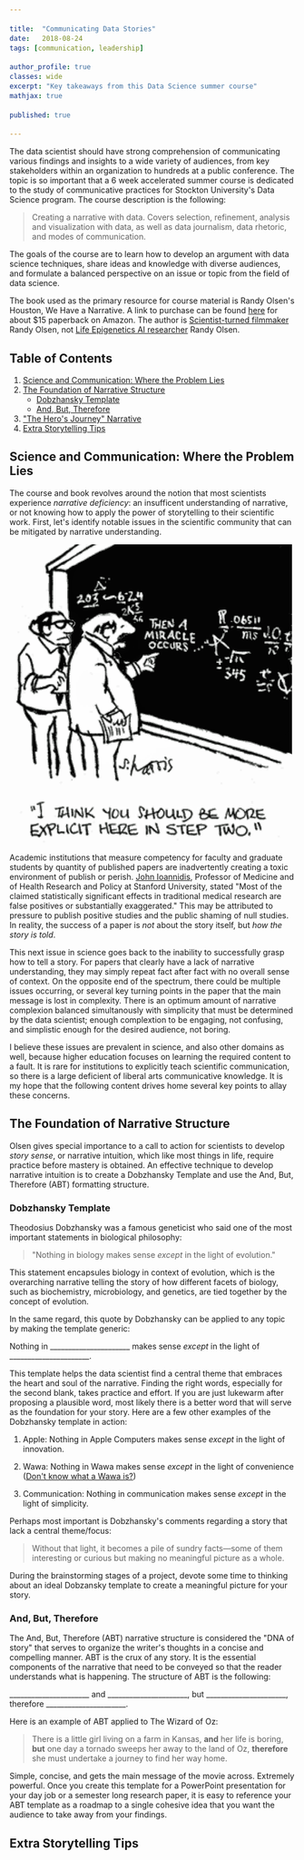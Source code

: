 ```yaml
---

title:  "Communicating Data Stories"
date:   2018-08-24
tags: [communication, leadership]

author_profile: true
classes: wide
excerpt: "Key takeaways from this Data Science summer course"
mathjax: true

published: true

---
```


The data scientist should have strong comprehension of communicating various findings and insights to a wide variety of audiences, from key stakeholders within an organization to hundreds at a public conference. The topic is so important that a 6 week accelerated summer course is dedicated to the study of communicative practices for Stockton University's Data Science program. The course description is the following: 

> Creating a narrative with data. Covers selection, refinement, analysis and visualization with data,
as well as data journalism, data rhetoric, and modes of communication.

The goals of the course are to learn how to develop an argument with data science techniques, share ideas and knowledge with diverse audiences, and formulate a balanced perspective on an issue or topic from the field of data science. 

The book used as the primary resource for course material is Randy Olsen's Houston, We Have a Narrative. A link to purchase can be found [here](https://www.amazon.com/Houston-We-Have-Narrative-Science/dp/022627084X) for about $15 paperback on Amazon. The author is [Scientist-turned filmmaker](http://www.randyolsonproductions.com/randy_olson/randy_olson_index.html) Randy Olsen, not [Life Epigenetics AI researcher](http://www.randalolson.com) Randy Olsen. 

## Table of Contents
1. [Science and Communication: Where the Problem Lies](#science-and-communication-where-the-problem-lies)
2. [The Foundation of Narrative Structure](#the-foundation-of-narrative-structure)
    * [Dobzhansky Template](#dobzhansky-template)
    * [And, But, Therefore](#and-but-therefore)
3. ["The Hero's Journey" Narrative](#the-hero's-journey-narrative)
4. [Extra Storytelling Tips](#extra-storytelling-tips)

## Science and Communication: Where the Problem Lies

The course and book revolves around the notion that most scientists experience _narrative deficiency_: an insufficent understanding of narrative, or not knowing how to apply the power of storytelling to their scientific work. First, let's identify notable issues in the scientific community that can be mitigated by narrative understanding. 

<img src="/assets/communicating-data-stories/cartoon-science-communication.gif" caption = "Source: Elena Suglia" class = "center">

Academic institutions that measure competency for faculty and graduate students by quantity of published papers are inadvertently creating a toxic environment of publish or perish. [John Ioannidis](https://en.wikipedia.org/wiki/John_Ioannidis), Professor of Medicine and of Health Research and Policy at Stanford University, stated "Most of the claimed statistically significant effects in traditional medical research are false positives or substantially exaggerated." This may be attributed to pressure to publish positive studies and the public shaming of null studies. In reality, the success of a paper is _not_ about the story itself, but *how the story is told*. 

This next issue in science goes back to the inability to successfully grasp how to tell a story. For papers that clearly have a lack of narrative understanding, they may simply repeat fact after fact with no overall sense of context. On the opposite end of the spectrum, there could be multiple issues occurring, or several key turning points in the paper that the main message is lost in complexity. There is an optimum amount of narrative complexion balanced simultanously with simplicity that must be determined by the data scientist; enough complextion to be engaging, not confusing, and simplistic enough for the desired audience, not boring. 

I believe these issues are prevalent in science, and also other domains as well, because higher education focuses on learning the required content to a fault. It is rare for institutions to explicitly teach scientific communication, so there is a large deficient of liberal arts communicative knowledge. It is my hope that the following content drives home several key points to allay these concerns.

## The Foundation of Narrative Structure

Olsen gives special importance to a call to action for scientists to develop _story sense_, or narrative intuition, which like most things in life, require practice before mastery is obtained. An effective technique to develop narrative intuition is to create a Dobzhansky Template and use the And, But, Therefore (ABT) formatting structure. 

### Dobzhansky Template

Theodosius Dobzhansky was a famous geneticist who said one of the most important statements in biological philosophy: 

> "Nothing in biology makes sense _except_ in the light of evolution." 

This statement encapsules biology in context of evolution, which is the overarching narrative telling the story of how  different facets of biology, such as biochemistry, microbiology, and genetics, are tied together by the concept of evolution. 

In the same regard, this quote by Dobzhansky can be applied to any topic by making the template generic: 

Nothing in ______________________ makes sense _except_ in the light of ______________________.


This template helps the data scientist find a central theme that embraces the heart and soul of the narrative. Finding the right words, especially for the second blank, takes practice and effort. If you are just lukewarm after proposing a plausible word, most likely there is a better word that will serve as the foundation for your story. Here are a few other examples of the Dobzhansky template in action: 

1. Apple: Nothing in Apple Computers makes sense _except_ in the light of innovation. 

2. Wawa: Nothing in Wawa makes sense _except_ in the light of convenience ([Don't know what a Wawa is?](https://www.wawa.com)) 

3. Communication: Nothing in communication makes sense _except_ in the light of simplicity. 

Perhaps most important is Dobzhansky's comments regarding a story that lack a central theme/focus: 

> Without that light, it becomes a pile of sundry facts—some of them interesting or curious but making no meaningful picture as a whole.

During the brainstorming stages of a project, devote some time to thinking about an ideal Dobzansky template to create a meaningful picture for your story. 

### And, But, Therefore

The And, But, Therefore (ABT) narrative structure is considered the "DNA of story" that serves to organize the writer's thoughts in a concise and compelling manner. ABT is the crux of any story. It is the essential components of the narrative that need to be conveyed so that the reader understands what is happening. The structure of ABT is the following: 

______________________ and ______________________, but ______________________, therefore ______________________. 


Here is an example of ABT applied to The Wizard of Oz:


> There is a little girl living on a farm in Kansas, **and** her life is boring, **but** one day a tornado sweeps her away to the land of Oz, **therefore** she must undertake a journey to find her way home. 

Simple, concise, and gets the main message of the movie across. Extremely powerful. Once you create this  template for a PowerPoint presentation for your day job or a semester long research paper, it is easy to reference your ABT template as a roadmap to a single cohesive idea that you want the audience to take away from your findings.

## Extra Storytelling Tips











